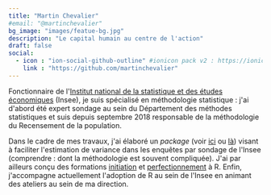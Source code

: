 ```yaml
---
title: "Martin Chevalier"
#email: "@martinchevalier"
bg_image: "images/featue-bg.jpg"
description: "Le capital humain au centre de l'action"
draft: false
social:
  - icon : "ion-social-github-outline" #ionicon pack v2 : https://ionicons.com/v2/
    link : "https://github.com/martinchevalier"
---
```


Fonctionnaire de l'[Institut national de la statistique et des études économiques](https://www.insee.fr) (Insee), je suis spécialisé en méthodologie statistique : j'ai d'abord été expert sondage au sein du Département des méthodes statistiques et suis depuis septembre 2018 responsable de la méthodologie du Recensement de la population.

Dans le cadre de mes travaux, j'ai élaboré un *package* (voir [ici](https://cran.r-project.org/package=gustave) ou [là](http://jms-insee.fr/jms2018s13_3/)) visant à faciliter l'estimation de variance dans les enquêtes par sondage de l'Insee (comprendre : dont la méthodologie est souvent compliquée). J'ai par ailleurs conçu des formations [initiation](https://teaching.slmc.fr/r/) et [perfectionnement](https://teaching.slmc.fr/perf) à R. Enfin, j'accompagne actuellement l'adoption de R au sein de l'Insee en animant des ateliers au sein de ma direction.
